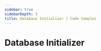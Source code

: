 ```yaml
---
sidebar: true
sidebarDepth: 3
title: Database Initializer | Code Samples
---
```

# Database Initializer
